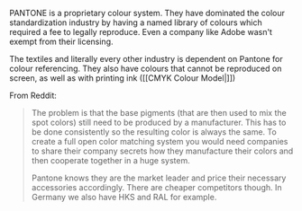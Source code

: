 PANTONE is a proprietary colour system. They have dominated the colour standardization industry by having a named library of colours which required a fee to legally reproduce. Even a company like Adobe wasn't exempt from their licensing.

The textiles and literally every other industry is dependent on Pantone for colour referencing. They also have colours that cannot be reproduced on screen, as well as with printing ink ([[CMYK Colour Model|]])



From Reddit:
> The problem is that the base pigments (that are then used to mix the spot colors) still need to be produced by a manufacturer. This has to be done consistently so the resulting color is always the same. To create a full open color matching system you would need companies to share their company secrets how they manufacture their colors and then cooperate together in a huge system.
> 
> Pantone knows they are the market leader and price their necessary accessories accordingly. There are cheaper competitors though. In Germany we also have HKS and RAL for example.